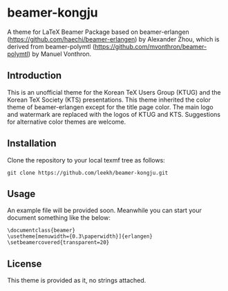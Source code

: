 beamer-kongju
===============

A theme for LaTeX Beamer Package based on beamer-erlangen
(https://github.com/haechi/beamer-erlangen) by Alexander Zhou,
which is derived from beamer-polymtl (https://github.com/mvonthron/beamer-polymtl) by Manuel Vonthron.

Introduction
------------

This is an unofficial theme for the Korean TeX Users Group (KTUG) and the Korean TeX Society (KTS) presentations.
This theme inherited the color theme of beamer-erlangen except for the title page color. The main logo and watermark are replaced with
the logos of KTUG and KTS.
Suggestions for alternative color themes are welcome.

Installation
------------

Clone the repository to your local texmf tree as follows:

    git clone https://github.com/leekh/beamer-kongju.git
	
Usage
-----

An example file will be provided soon. Meanwhile you can start your document something like the below:

    \documentclass{beamer}
    \usetheme[menuwidth={0.3\paperwidth}]{erlangen}
    \setbeamercovered{transparent=20}

License
-------

This theme is provided as it, no strings attached. 
